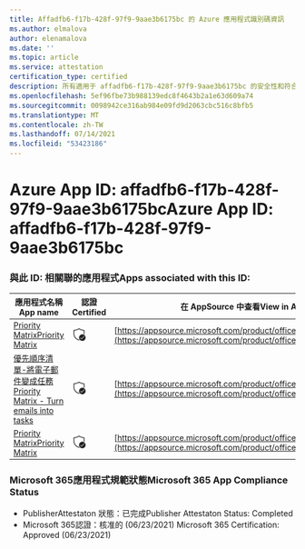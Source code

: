 ```yaml
---
title: Affadfb6-f17b-428f-97f9-9aae3b6175bc 的 Azure 應用程式識別碼資訊
ms.author: elmalova
author: elenamalova
ms.date: ''
ms.topic: article
ms.service: attestation
certification_type: certified
description: 所有適用于 affadfb6-f17b-428f-97f9-9aae3b6175bc 的安全性和符合性資訊資訊。
ms.openlocfilehash: 5ef96fbe73b988139edc8f4643b2a1e63d609a74
ms.sourcegitcommit: 0098942ce316ab984e09fd9d2063cbc516c8bfb5
ms.translationtype: MT
ms.contentlocale: zh-TW
ms.lasthandoff: 07/14/2021
ms.locfileid: "53423186"
---
```

# <a name="azure-app-id-affadfb6-f17b-428f-97f9-9aae3b6175bc"></a><span data-ttu-id="a9822-103">Azure App ID: affadfb6-f17b-428f-97f9-9aae3b6175bc</span><span class="sxs-lookup"><span data-stu-id="a9822-103">Azure App ID: affadfb6-f17b-428f-97f9-9aae3b6175bc</span></span>


### <a name="apps-associated-with-this-id"></a><span data-ttu-id="a9822-104">與此 ID: 相關聯的應用程式</span><span class="sxs-lookup"><span data-stu-id="a9822-104">Apps associated with this ID:</span></span>
| <span data-ttu-id="a9822-105">**應用程式名稱**</span><span class="sxs-lookup"><span data-stu-id="a9822-105">**App name**</span></span> | <span data-ttu-id="a9822-106">**認證**</span><span class="sxs-lookup"><span data-stu-id="a9822-106">**Certified**</span></span> | <span data-ttu-id="a9822-107">**在 AppSource 中查看**</span><span class="sxs-lookup"><span data-stu-id="a9822-107">**View in AppSource**</span></span> |
|-|-|-|
| [<span data-ttu-id="a9822-108">Priority Matrix</span><span class="sxs-lookup"><span data-stu-id="a9822-108">Priority Matrix</span></span>](https://docs.microsoft.com/en-us/microsoft-365-app-certification/forward/WA104382005) | <img alt="Certified application badge" src="../media/certified-badge.png" height="25" width="25" /> | [https://appsource.microsoft.com/product/office/WA104382005](https://appsource.microsoft.com/product/office/WA104382005) |
| [<span data-ttu-id="a9822-109">優先順序清單-將電子郵件變成任務</span><span class="sxs-lookup"><span data-stu-id="a9822-109">Priority Matrix - Turn emails into tasks</span></span>](https://docs.microsoft.com/en-us/microsoft-365-app-certification/forward/WA104381735) | <img alt="Certified application badge" src="../media/certified-badge.png" height="25" width="25" /> | [https://appsource.microsoft.com/product/office/WA104381735](https://appsource.microsoft.com/product/office/WA104381735) |
| [<span data-ttu-id="a9822-110">Priority Matrix</span><span class="sxs-lookup"><span data-stu-id="a9822-110">Priority Matrix</span></span>](https://docs.microsoft.com/en-us/microsoft-365-app-certification/forward/appfluenceinc.m_pm_msft) | <img alt="Certified application badge" src="../media/certified-badge.png" height="25" width="25" /> | [https://appsource.microsoft.com/product/office/appfluenceinc.m_pm_msft](https://appsource.microsoft.com/product/office/appfluenceinc.m_pm_msft) |

### <a name="microsoft-365-app-compliance-status"></a><span data-ttu-id="a9822-111">Microsoft 365應用程式規範狀態</span><span class="sxs-lookup"><span data-stu-id="a9822-111">Microsoft 365 App Compliance Status</span></span>
- <span data-ttu-id="a9822-112">PublisherAttestaton 狀態：已完成</span><span class="sxs-lookup"><span data-stu-id="a9822-112">Publisher Attestaton Status: Completed</span></span>
- <span data-ttu-id="a9822-113">Microsoft 365認證：核准的 (06/23/2021) </span><span class="sxs-lookup"><span data-stu-id="a9822-113">Microsoft 365 Certification: Approved (06/23/2021)</span></span>
